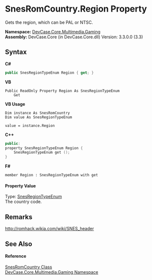 # SnesRomCountry.Region Property 
 

Gets the region, which can be PAL or NTSC.

**Namespace:**&nbsp;<a href="N_DevCase_Core_Multimedia_Gaming">DevCase.Core.Multimedia.Gaming</a><br />**Assembly:**&nbsp;DevCase.Core (in DevCase.Core.dll) Version: 3.3.0.0 (3.3)

## Syntax

**C#**<br />
``` C#
public SnesRegionTypeEnum Region { get; }
```

**VB**<br />
``` VB
Public ReadOnly Property Region As SnesRegionTypeEnum
	Get
```

**VB Usage**<br />
``` VB Usage
Dim instance As SnesRomCountry
Dim value As SnesRegionTypeEnum

value = instance.Region

```

**C++**<br />
``` C++
public:
property SnesRegionTypeEnum Region {
	SnesRegionTypeEnum get ();
}
```

**F#**<br />
``` F#
member Region : SnesRegionTypeEnum with get

```


#### Property Value
Type: <a href="T_DevCase_Core_Multimedia_Gaming_SnesRegionTypeEnum">SnesRegionTypeEnum</a><br />The country code.

## Remarks
<a href="http://romhack.wikia.com/wiki/SNES_header" target="_blank">http://romhack.wikia.com/wiki/SNES_header</a>

## See Also


#### Reference
<a href="T_DevCase_Core_Multimedia_Gaming_SnesRomCountry">SnesRomCountry Class</a><br /><a href="N_DevCase_Core_Multimedia_Gaming">DevCase.Core.Multimedia.Gaming Namespace</a><br />